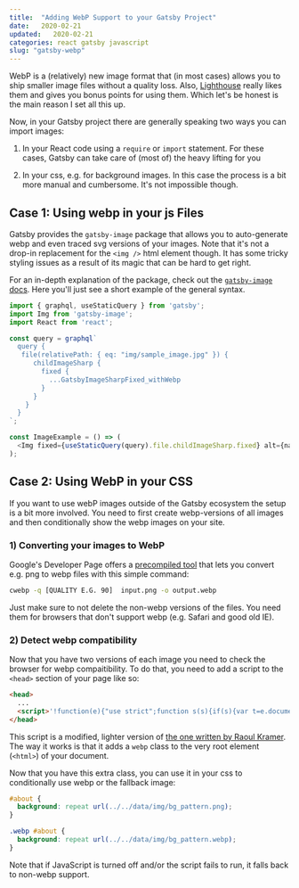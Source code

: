 ```yaml
---
title:  "Adding WebP Support to your Gatsby Project"
date:   2020-02-21
updated:   2020-02-21
categories: react gatsby javascript
slug: "gatsby-webp"
---
```


WebP is a (relatively) new image format that (in most cases) allows you to ship smaller image files without a quality loss. Also, [Lighthouse](https://developers.google.com/web/tools/lighthouse) really likes them and gives you bonus points for using them. Which let's be honest is the main reason I set all this up.

Now, in your Gatsby project there are generally speaking two ways you can import images:

1) In your React code using a `require` or `import` statement. For these cases, Gatsby can take care of (most of) the heavy lifting for you

2) In your css, e.g. for background images. In this case the process is a bit more manual and cumbersome. It's not impossible though.


## Case 1: Using webp in your js Files

Gatsby provides the `gatsby-image` package that allows you to auto-generate webp and even traced svg versions of your images. Note that it's not a drop-in replacement for the `<img />` html element though. It has some tricky styling issues as a result of its magic that can be hard to get right.

For an in-depth explanation of the package, check out the [`gatsby-image` docs](https://www.gatsbyjs.org/packages/gatsby-image/). Here you'll just see a short example of the general syntax.

```js
import { graphql, useStaticQuery } from 'gatsby';
import Img from 'gatsby-image';
import React from 'react';

const query = graphql`
  query {
   file(relativePath: { eq: "img/sample_image.jpg" }) {
      childImageSharp {
        fixed {
          ...GatsbyImageSharpFixed_withWebp
        }
      }
    }
  }
`;

const ImageExample = () => (
  <Img fixed={useStaticQuery(query).file.childImageSharp.fixed} alt={name} />
);
```

## Case 2: Using WebP in your CSS

If you want to use webP images outside of the Gatsby ecosystem the setup is a bit more involved. You need to first create webp-versions of all images and then conditionally show the webp images on your site.


### 1) Converting your images to WebP

Google's Developer Page offers a [precompiled tool](https://developers.google.com/speed/webp/docs/precompiled) that lets you convert e.g. png to webp files with this simple command:
```sh
cwebp -q [QUALITY E.G. 90]  input.png -o output.webp
```

Just make sure to not delete the non-webp versions of the files. You need them for browsers that don't support webp (e.g. Safari and good old IE).


### 2) Detect webp compatibility

Now that you have two versions of each image you need to check the browser for webp compaitibility. To do that, you need to add a script to the `<head>` section of your page like so:
```html
<head>
  ...
  <script>'!function(e){"use strict";function s(s){if(s){var t=e.documentElement;t.classList?t.classList.add("webp"):t.className+=" webp",window.sessionStorage.setItem("webpSupport",!0)}}!function(e){if(window.sessionStorage&&window.sessionStorage.getItem("webpSupport"))s(!0);else{var t=new Image;t.onload=t.onerror=function(){e(2===t.height)},t.src="data:image/webp;base64,UklGRi4AAABXRUJQVlA4TCEAAAAvAUAAEB8wAiMwAgSSNtse/cXjxyCCmrYNWPwmHRH9jwMA"}}(s)}(document);'</script>
</head>
```

This script is a modified, lighter version of [the one written by Raoul Kramer](https://github.com/djpogo/webp-inline-support). The way it works is that it adds a `webp` class to the very root element (`<html>`) of your document.

Now that you have this extra class, you can use it in your css to conditionally use webp or the fallback image:
```css
#about {
  background: repeat url(../../data/img/bg_pattern.png);
}

.webp #about {
  background: repeat url(../../data/img/bg_pattern.webp);
}
```
Note that if JavaScript is turned off and/or the script fails to run, it falls back to non-webp support.
